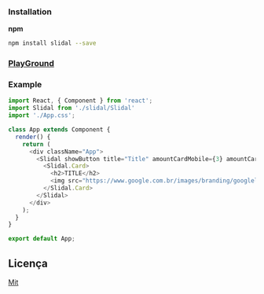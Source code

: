 ### Installation

**npm**

```bash
npm install slidal --save
```

### [PlayGround](https://google.com.br)

### Example

```js
import React, { Component } from 'react';
import Slidal from './slidal/Slidal'
import './App.css';

class App extends Component {
  render() {
    return (
      <div className="App">
        <Slidal showButton title="Title" amountCardMobile={3} amountCardTablet={4} amountCardDesktop={5}>
          <Slidal.Card>
            <h2>TITLE</h2>
            <img src="https://www.google.com.br/images/branding/googlelogo/2x/googlelogo_color_272x92dp.png" alt="Test" />
          </Slidal.Card>
        </Slidal>
      </div>
    );
  }
}

export default App;
```

## Licença
[Mit](https://opensource.org/licenses/MIT)

